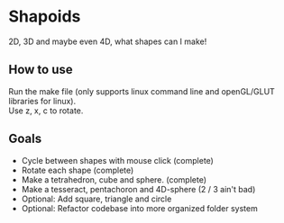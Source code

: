 # Shapoids
2D, 3D and maybe even 4D, what shapes can I make!

## How to use

Run the make file (only supports linux command line and openGL/GLUT libraries for linux). \
Use z, x, c to rotate. 

## Goals

- Cycle between shapes with mouse click (complete)
- Rotate each shape (complete)
- Make a tetrahedron, cube and sphere. (complete)
- Make a tesseract, pentachoron and 4D-sphere (2 / 3 ain't bad)
- Optional: Add square, triangle and circle
- Optional: Refactor codebase into more organized folder system
